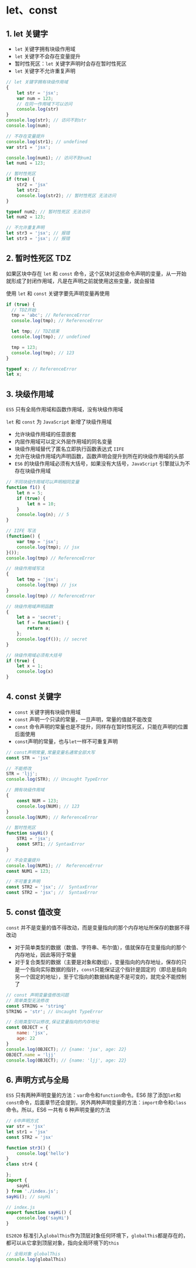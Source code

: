 # let、const



## 1. let 关键字

* `let` 关键字拥有块级作用域
* `let` 关键字不会存在变量提升
* 暂时性死区：`let` 关键字声明时会存在暂时性死区
* `let` 关键字不允许重复声明

```js
// let 关键字拥有块级作用域
{
	let str = 'jsx';
	var num = 123;
	// 在同一作用域下可以访问
	console.log(str)
}
console.log(str); // 访问不到str
console.log(num);

// 不存在变量提升
console.log(str1); // undefined
var str1 = 'jsx';

console.log(num1); // 访问不到num1
let num1 = 123;

// 暂时性死区
if (true) {
	str2 = 'jsx'
	let str2;
	console.log(str2); // 暂时性死区 无法访问
}

typeof num2; // 暂时性死区 无法访问
let num2 = 123;

// 不允许重复声明
let str3 = 'jsx'; // 报错
let str3 = 'jsx'; // 报错
```



## 2. 暂时性死区 TDZ

如果区块中存在 `let` 和 `const` 命令，这个区块对这些命令声明的变量，从一开始就形成了封闭作用域，凡是在声明之前就使用这些变量，就会报错

使用 `let` 和 `const` 关键字要先声明变量再使用

```js
if (true) {
  // TDZ开始
  tmp = 'abc'; // ReferenceError
  console.log(tmp); // ReferenceError

  let tmp; // TDZ结束
  console.log(tmp); // undefined

  tmp = 123;
  console.log(tmp); // 123
}

typeof x; // ReferenceError
let x;
```



## 3. 块级作用域

`ES5` 只有全局作用域和函数作用域，没有块级作用域

`let` 和 `const` 为 `JavaScript` 新增了块级作用域

* 允许块级作用域的任意嵌套
* 内层作用域可以定义外层作用域的同名变量
* 块级作用域替代了匿名立即执行函数表达式 `IIFE`
* 允许在块级作用域内声明函数，函数声明会提升到所在的块级作用域的头部
* `ES6` 的块级作用域必须有大括号，如果没有大括号，`JavaScript` 引擎就认为不存在块级作用域

```js
// 不同块级作用域可以声明相同变量
function f1() {
	let n = 5;
	if (true) {
		let n = 10;
	}
	console.log(n); // 5
}

// IIFE 写法
(function() {
	var tmp = 'jsx';
	console.log(tmp); // jsx
}());
console.log(tmp) // ReferenceError

// 块级作用域写法
{
	let tmp = 'jsx';
	console.log(tmp) // jsx
}
console.log(tmp) // ReferenceError

// 块级作用域声明函数
{
	let a = 'secret';
	let f = function() {
		return a;
	};
	console.log(f()); // secret
}

// 块级作用域必须有大括号
if (true) {
	let x = 1;
	console.log(x)
}
```



## 4. const 关键字

* `const` 关键字拥有块级作用域
* `const` 声明一个只读的常量，一旦声明，常量的值就不能改变
* `const` 命令声明的常量也是不提升，同样存在暂时性死区，只能在声明的位置后面使用
* `const`声明的常量，也与`let`一样不可重复声明

```js
// const声明常量,常量变量名通常全部大写
const STR = 'jsx'

// 不能修改
STR = 'ljj';
console.log(STR); // Uncaught TypeError

// 拥有块级作用域
{
	const NUM = 123;
	console.log(NUM); // 123
}
console.log(NUM); // ReferenceError

// 暂时性死区
function sayHi() {
	STR1 = 'jsx';
	const SRT1; // SyntaxError
}

// 不会变量提升
console.log(NUM1); //  ReferenceError
const NUM1 = 123;

// 不可重复声明
const STR2 = 'jsx'; //  SyntaxError
const STR2 = 'jsx'; //  SyntaxError
```



## 5. const 值改变

`const` 并不是变量的值不得改动，而是变量指向的那个内存地址所保存的数据不得改动

* 对于简单类型的数据（数值、字符串、布尔值），值就保存在变量指向的那个内存地址，因此等同于常量
* 对于复合类型的数据（主要是对象和数组），变量指向的内存地址，保存的只是一个指向实际数据的指针，`const`只能保证这个指针是固定的（即总是指向另一个固定的地址），至于它指向的数据结构是不是可变的，就完全不能控制了

```js
// const 声明变量值修改问题
// 简单类型无法修改
const STRING = 'string'
STRING = 'str'; // Uncaught TypeError

// 引用类型可以修改,保证变量指向的内存地址
const OBJECT = {
	name: 'jsx',
	age: 22
}
console.log(OBJECT); // {name: 'jsx', age: 22}
OBJECT.name = 'ljj'
console.log(OBJECT); // {name: 'ljj', age: 22}
```



## 6. 声明方式与全局

`ES5` 只有两种声明变量的方法：`var`命令和`function`命令。ES6 除了添加`let`和`const`命令，后面章节还会提到，另外两种声明变量的方法：`import`命令和`class`命令。所以，ES6 一共有 6 种声明变量的方法

```js
// 6中声明方式
var str = 'jsx'
let str1 = 'jsx'
const STR2 = 'jsx'

function str3() {
	console.log('hello')
}
class str4 {

};
import {
	sayHi
} from './index.js';
sayHi(); // sayHi
```

```js
// index.js
export function sayHi() {
    console.log('sayHi')
}
```



`ES2020` 标准引入`globalThis`作为顶层对象任何环境下，`globalThis`都是存在的，都可以从它拿到顶层对象，指向全局环境下的`this`

```js
// 全局对象 globalThis
console.log(globalThis)
```


